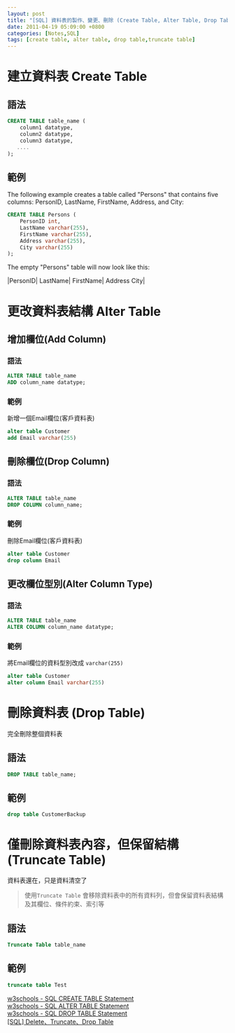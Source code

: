 ```yaml
---
layout: post
title: "[SQL] 資料表的製作、變更、刪除 (Create Table, Alter Table, Drop Table, Truncate Table)"
date: 2011-04-19 05:09:00 +0800
categories: [Notes,SQL]
tags: [create table, alter table, drop table,truncate table]
---
```


# 建立資料表 Create Table
## 語法
```sql
CREATE TABLE table_name (
    column1 datatype,
    column2 datatype,
    column3 datatype,
   ....
);
```


## 範例

The following example creates a table called "Persons" that contains five columns: PersonID, LastName, FirstName, Address, and City:

```sql
CREATE TABLE Persons (
    PersonID int,
    LastName varchar(255),
    FirstName varchar(255),
    Address varchar(255),
    City varchar(255) 
);
```

The empty "Persons" table will now look like this:

|PersonID|	LastName|	FirstName|	Address	City|


# 更改資料表結構 Alter Table 
## 增加欄位(Add Column)
### 語法

```sql
ALTER TABLE table_name
ADD column_name datatype;
```

### 範例
新增一個Email欄位(客戶資料表)

```sql
alter table Customer
add Email varchar(255)
```

## 刪除欄位(Drop Column)
### 語法

```sql
ALTER TABLE table_name
DROP COLUMN column_name;
```

### 範例
刪除Email欄位(客戶資料表)

```sql
alter table Customer
drop column Email
```

## 更改欄位型別(Alter Column Type)
### 語法

```sql
ALTER TABLE table_name
ALTER COLUMN column_name datatype;
```

### 範例
將Email欄位的資料型別改成 `varchar(255)`

```sql
alter table Customer
alter column Email varchar(255)
```

# 刪除資料表 (Drop Table)
完全刪除整個資料表

## 語法

```sql
DROP TABLE table_name;
```

## 範例

```sql
drop table CustomerBackup
```

# 僅刪除資料表內容，但保留結構 (Truncate Table)
資料表還在，只是資料清空了

> 使用`Truncate Table` 會移除資料表中的所有資料列，但會保留資料表結構及其欄位、條件約束、索引等

## 語法
```sql
Truncate Table table_name
```

## 範例
```sql
truncate table Test
```

[w3schools - SQL CREATE TABLE Statement](https://www.w3schools.com/sql/sql_create_table.asp)        
[w3schools - SQL ALTER TABLE Statement](https://www.w3schools.com/sql/sql_alter.asp)        
[w3schools - SQL DROP TABLE Statement](https://www.w3schools.com/sql/sql_drop_table.asp)        
[[SQL] Delete、Truncate、Drop Table](https://riivalin.github.io/posts/2011/04/sql-55/)        
